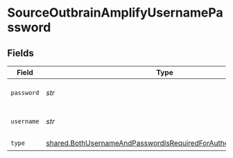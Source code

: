 # SourceOutbrainAmplifyUsernamePassword


## Fields

| Field                                                                                                                                                | Type                                                                                                                                                 | Required                                                                                                                                             | Description                                                                                                                                          |
| ---------------------------------------------------------------------------------------------------------------------------------------------------- | ---------------------------------------------------------------------------------------------------------------------------------------------------- | ---------------------------------------------------------------------------------------------------------------------------------------------------- | ---------------------------------------------------------------------------------------------------------------------------------------------------- |
| `password`                                                                                                                                           | *str*                                                                                                                                                | :heavy_check_mark:                                                                                                                                   | Add Password for authentication.                                                                                                                     |
| `username`                                                                                                                                           | *str*                                                                                                                                                | :heavy_check_mark:                                                                                                                                   | Add Username for authentication.                                                                                                                     |
| `type`                                                                                                                                               | [shared.BothUsernameAndPasswordIsRequiredForAuthenticationRequest](../../models/shared/bothusernameandpasswordisrequiredforauthenticationrequest.md) | :heavy_check_mark:                                                                                                                                   | N/A                                                                                                                                                  |